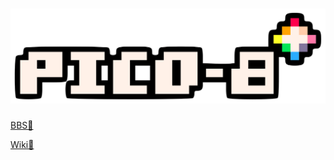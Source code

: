 # ![logo](./Asserts/pico8.svg)

[BBS🥳](https://www.lexaloffle.com/bbs/)

[Wiki🤨](https://pico-8.fandom.com/wiki/Pico-8_Wikia)
